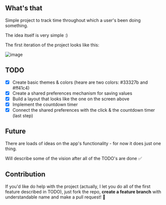## What's that
Simple project to track time throughout which a user's been doing something. 

The idea itself is very simple :)

The first iteration of the project looks like this:

![image](https://user-images.githubusercontent.com/20317931/94862970-698af880-0442-11eb-8dd9-6630ad5f4719.png)

## TODO
- [x] Create basic themes & colors (heare are two colors: #33327b and #ff41c4)
- [x] Create a shared preferences mechanism for saving values
- [x] Build a layout that looks like the one on the screen above
- [x] Implement the countdown timer
- [x] Connect the shared preferences with the click & the countdown timer (last step)

## Future
There are loads of ideas on the app's functionality - for now it does just one thing.

Will describe some of the vision after all of the TODO's are done :white_check_mark:

## Contribution
If you'd like do help with the project (actually, I let you do all of the first feature described in TODO), just fork the repo, **create a feature branch** with understandable name and make a pull request! :tada:
